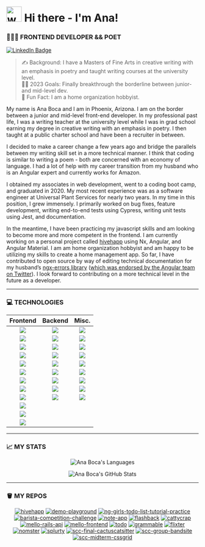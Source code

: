 # <img src="https://media.tenor.com/SNL9_xhZl9oAAAAi/waving-hand-joypixels.gif" alt="waving hand" width='40' height='40'/> Hi there - I'm Ana!

### **👩🏻‍💻 FRONTEND DEVELOPER && POET**

[![LinkedIn Badge](https://img.shields.io/badge/LinkedIn-informational?style=for-the-badge&logo=linkedin&logoColor=white&color=0D76A8)](https://www.linkedin.com/in/anaboca/)

> ✍️ Background: I have a Masters of Fine Arts in creative writing with an emphasis in poetry and taught writing courses at the university level.
> <br>
> 👩‍💻 2023 Goals: Finally breakthrough the borderline between junior- and mid-level dev.
> <br>
> 🤪 Fun Fact: I am a home organization hobbyist.

My name is Ana Boca and I am in Phoenix, Arizona. I am on the border between a junior and mid-level front-end developer. In my professional past life, I was a writing teacher at the university level while I was in grad school earning my degree in creative writing with an emphasis in poetry. I then taught at a public charter school and have been a recruiter in between.

I decided to make a career change a few years ago and bridge the parallels between my writing skill set in a more technical manner. I think that coding is similar to writing a poem - both are concerned with an economy of language. I had a lot of help with my career transition from my husband who is an Angular expert and currently works for Amazon.

I obtained my associates in web development, went to a coding boot camp, and graduated in 2020. My most recent experience was as a software engineer at Universal Plant Services for nearly two years. In my time in this position, I grew immensely. I primarily worked on bug fixes, feature development, writing end-to-end tests using Cypress, writing unit tests using Jest, and documentation.

In the meantime, I have been practicing my javascript skills and am looking to become more and more competent in the frontend. I am currently working on a personal project called [hivehapp](https://github.com/AnaBoca/hivehapp) using Nx, Angular, and Angular Material. I am am home organization hobbyist and am happy to be utilizing my skills to create a home management app. So far, I have contributed to open source by way of editing technical documentation for my husband’s [ngx-errors library](https://github.com/ngspot/ngx-errors) ([which was endorsed by the Angular team on Twitter](https://twitter.com/angular/status/1355259422545752076)). I look forward to contributing on a more technical level in the future as a developer.

---

### **💻 TECHNOLOGIES**

<div align="center">

|                                   Frontend                                   |                                      Backend                                      |                                        Misc.                                        |
| :--------------------------------------------------------------------------: | :-------------------------------------------------------------------------------: | :---------------------------------------------------------------------------------: |
|      ![](https://img.shields.io/badge/Angular-red?style=for-the-badge)       |       ![](https://img.shields.io/badge/C%23-important?style=for-the-badge)        |        ![](https://img.shields.io/badge/Cypress-yellow?style=for-the-badge)         |
| ![](https://img.shields.io/badge/Angular%20Material-red?style=for-the-badge) |       ![](https://img.shields.io/badge/.NET-important?style=for-the-badge)        |          ![](https://img.shields.io/badge/Git-yellow?style=for-the-badge)           |
|     ![](https://img.shields.io/badge/Bootstrap-red?style=for-the-badge)      |       ![](https://img.shields.io/badge/Java-important?style=for-the-badge)        |    ![](https://img.shields.io/badge/Git%20Extensions-yellow?style=for-the-badge)    |
|        ![](https://img.shields.io/badge/CSS3-red?style=for-the-badge)        |       ![](https://img.shields.io/badge/MySQL-important?style=for-the-badge)       |         ![](https://img.shields.io/badge/GitHub-yellow?style=for-the-badge)         |
|       ![](https://img.shields.io/badge/HTML5-red?style=for-the-badge)        |        ![](https://img.shields.io/badge/PHP-important?style=for-the-badge)        |          ![](https://img.shields.io/badge/Jest-yellow?style=for-the-badge)          |
|     ![](https://img.shields.io/badge/JavaScript-red?style=for-the-badge)     |    ![](https://img.shields.io/badge/PostgreSQL-important?style=for-the-badge)     |           ![](https://img.shields.io/badge/Nx-yellow?style=for-the-badge)           |
|       ![](https://img.shields.io/badge/jQuery-red?style=for-the-badge)       |       ![](https://img.shields.io/badge/Ruby-important?style=for-the-badge)        |          ![](https://img.shields.io/badge/OOP-yellow?style=for-the-badge)           |
|       ![](https://img.shields.io/badge/React-red?style=for-the-badge)        | ![](https://img.shields.io/badge/Ruby%20on%20Rails-important?style=for-the-badge) |         ![](https://img.shields.io/badge/RSpec-yellow?style=for-the-badge)          |
|        ![](https://img.shields.io/badge/RxJS-red?style=for-the-badge)        |        ![](https://img.shields.io/badge/SQL-important?style=for-the-badge)        | ![](https://img.shields.io/badge/Visual%20Studio%20Code-yellow?style=for-the-badge) |
|      ![](https://img.shields.io/badge/Tailwind-red?style=for-the-badge)      |                                                                                   |                                                                                     |
|     ![](https://img.shields.io/badge/TypeScript-red?style=for-the-badge)     |                                                                                   |                                                                                     |
|      ![](https://img.shields.io/badge/Webpack-red?style=for-the-badge)       |                                                                                   |

</div>

---

### **📈 MY STATS**

<div align="center">

![Ana Boca's Languages](https://github-readme-stats.vercel.app/api/top-langs/?username=AnaBoca&layout=compact&theme=chartreuse-dark&hide=ruby,coffeescript)

![Ana Boca's GitHub Stats](https://github-readme-stats.vercel.app/api?username=AnaBoca&show_icons=true&theme=chartreuse-dark&count_private=true&include_all_commits=true)

</div>

---

### 🪣 MY REPOS

<div align="center">

[![hivehapp](https://github-readme-stats.vercel.app/api/pin/?username=AnaBoca&repo=hivehapp&theme=radical)](https://github.com/AnaBoca/hivehapp)
[![demo-playground](https://github-readme-stats.vercel.app/api/pin/?username=AnaBoca&repo=demo-playground&theme=radical)](https://github.com/AnaBoca/demo-playground)
[![ng-girls-todo-list-tutorial-practice](https://github-readme-stats.vercel.app/api/pin/?username=AnaBoca&repo=ng-girls-todo-list-tutorial-practice&theme=cobalt)](https://github.com/AnaBoca/ng-girls-todo-list-tutorial-practice)
[![barista-competition-challenge](https://github-readme-stats.vercel.app/api/pin/?username=AnaBoca&repo=barista-competition-challenge&theme=cobalt)](https://github.com/AnaBoca/barista-competition-challenge)
[![note-app](https://github-readme-stats.vercel.app/api/pin/?username=AnaBoca&repo=note-app&theme=synthwave)](https://github.com/AnaBoca/note-app)
[![flashback](https://github-readme-stats.vercel.app/api/pin/?username=AnaBoca&repo=flashback&theme=synthwave)](https://github.com/AnaBoca/flashback)
[![cattycrap](https://github-readme-stats.vercel.app/api/pin/?username=AnaBoca&repo=cattycrap&theme=synthwave)](https://github.com/AnaBoca/cattycrap)
[![mello-rails-api](https://github-readme-stats.vercel.app/api/pin/?username=AnaBoca&repo=mello-rails-api&theme=synthwave)](https://github.com/AnaBoca/mello-rails-api)
[![mello-frontend](https://github-readme-stats.vercel.app/api/pin/?username=AnaBoca&repo=mello-frontend&theme=synthwave)](https://github.com/AnaBoca/mello-frontend)
[![todo](https://github-readme-stats.vercel.app/api/pin/?username=AnaBoca&repo=todo&theme=synthwave)](https://github.com/AnaBoca/todo)
[![grammable](https://github-readme-stats.vercel.app/api/pin/?username=AnaBoca&repo=grammable&theme=synthwave)](https://github.com/AnaBoca/grammable)
[![flixter](https://github-readme-stats.vercel.app/api/pin/?username=AnaBoca&repo=flixter&theme=synthwave)](https://github.com/AnaBoca/flixter)
[![nomster](https://github-readme-stats.vercel.app/api/pin/?username=AnaBoca&repo=nomster&theme=synthwave)](https://github.com/AnaBoca/nomster)
[![splurty](https://github-readme-stats.vercel.app/api/pin/?username=AnaBoca&repo=splurty&theme=synthwave)](https://github.com/AnaBoca/splurty)
[![scc-final-cactuscatsitter](https://github-readme-stats.vercel.app/api/pin/?username=AnaBoca&repo=scc-final-cactuscatsitter&theme=outrun)](https://github.com/AnaBoca/scc-final-cactuscatsitter)
[![scc-group-bandsite](https://github-readme-stats.vercel.app/api/pin/?username=AnaBoca&repo=scc-group-bandsite&theme=outrun)](https://github.com/AnaBoca/scc-group-bandsite)
[![scc-midterm-cssgrid](https://github-readme-stats.vercel.app/api/pin/?username=AnaBoca&repo=scc-midterm-cssgrid&theme=outrun)](https://github.com/AnaBoca/scc-midterm-cssgrid)

</div>
